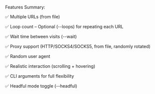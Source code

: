 Features Summary:

✅ Multiple URLs (from file)

✅ Loop count – Optional (--loops) for repeating each URL

✅ Wait time between visits (--wait)

✅ Proxy support (HTTP/SOCKS4/SOCKS5, from file, randomly rotated)

✅ Random user agent

✅ Realistic interaction (scrolling + hovering)

✅ CLI arguments for full flexibility

✅ Headful mode toggle (--headful)
